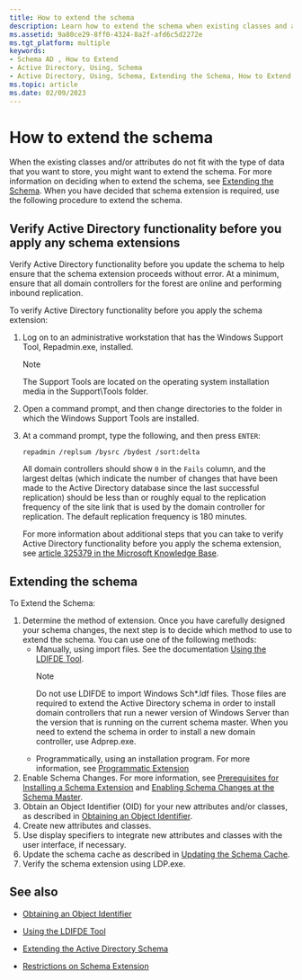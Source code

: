 ```yaml
---
title: How to extend the schema
description: Learn how to extend the schema when existing classes and attributes do not fit with the type of data to be stored.
ms.assetid: 9a80ce29-8ff0-4324-8a2f-afd6c5d2272e
ms.tgt_platform: multiple
keywords:
- Schema AD , How to Extend
- Active Directory, Using, Schema
- Active Directory, Using, Schema, Extending the Schema, How to Extend
ms.topic: article
ms.date: 02/09/2023
---
```


# How to extend the schema

When the existing classes and/or attributes do not fit with the type of data that you want to store, you might want to extend the schema. For more information on deciding when to extend the schema, see [Extending the Schema](extending-the-schema.md). When you have decided that schema extension is required, use the following procedure to extend the schema.

## Verify Active Directory functionality before you apply any schema extensions

Verify Active Directory functionality before you update the schema to help ensure that the schema extension proceeds without error. At a minimum, ensure that all domain controllers for the forest are online and performing inbound replication.

To verify Active Directory functionality before you apply the schema extension:

1. Log on to an administrative workstation that has the Windows Support Tool, Repadmin.exe, installed.
   > [!NOTE]
   > The Support Tools are located on the operating system installation media in the Support\\Tools folder.
2. Open a command prompt, and then change directories to the folder in which the Windows Support Tools are installed.
3. At a command prompt, type the following, and then press `ENTER`:

   ``` syntax
   repadmin /replsum /bysrc /bydest /sort:delta
   ```

   All domain controllers should show `0` in the `Fails` column, and the largest deltas (which indicate the number of changes that have been made to the Active Directory database since the last successful replication) should be less than or roughly equal to the replication frequency of the site link that is used by the domain controller for replication. The default replication frequency is 180 minutes.

   For more information about additional steps that you can take to verify Active Directory functionality before you apply the schema extension, see [article 325379 in the Microsoft Knowledge Base](https://support.microsoft.com/kb/325379).

## Extending the schema

To Extend the Schema:

1. Determine the method of extension. Once you have carefully designed your schema changes, the next step is to decide which method to use to extend the schema. You can use one of the following methods:
    - Manually, using import files. See the documentation [Using the LDIFDE Tool](/previous-versions/office/developer/exchange-server-2003/ms870068(v=exchg.65)).
        > [!NOTE]
        > Do not use LDIFDE to import Windows Sch\*.ldf files. Those files are required to extend the Active Directory schema in order to install domain controllers that run a newer version of Windows Server than the version that is running on the current schema master. When you need to extend the schema in order to install a new domain controller, use Adprep.exe.
    - Programmatically, using an installation program. For more information, see [Programmatic Extension](programmatic-extension.md)
2. Enable Schema Changes. For more information, see [Prerequisites for Installing a Schema Extension](prerequisites-for-installing-a-schema-extension.md) and [Enabling Schema Changes at the Schema Master](enabling-schema-changes-at-the-schema-master.md).
3. Obtain an Object Identifier (OID) for your new attributes and/or classes, as described in [Obtaining an Object Identifier](obtaining-an-object-identifier.md).
4. Create new attributes and classes.
5. Use display specifiers to integrate new attributes and classes with the user interface, if necessary.
6. Update the schema cache as described in [Updating the Schema Cache](updating-the-schema-cache.md).
7. Verify the schema extension using LDP.exe.

## See also

- [Obtaining an Object Identifier](obtaining-an-object-identifier.md)

- [Using the LDIFDE Tool](/previous-versions/office/developer/exchange-server-2003/ms870068(v=exchg.65))

- [Extending the Active Directory Schema](/previous-versions/ms806972(v=msdn.10))

- [Restrictions on Schema Extension](restrictions-on-schema-extension.md)
